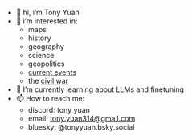 - 👋 hi, i’m Tony Yuan
- 👀 i’m interested in:
  -  maps
  -  history
  -  geography
  -  science
  -  geopolitics
  -  [current events](https://news.google.com)
  -  the [civil war](https://en.wikipedia.org/wiki/Central_African_Republic_Civil_War)
- 🌱 I’m currently learning about LLMs and finetuning
- 📫 How to reach me:
  - discord: tony_yuan
  - email: tony.yuan314@gmail.com
  - bluesky: @tonyyuan.bsky.social
